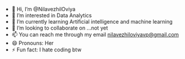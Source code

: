 - 👋 Hi, I’m @NilavezhilOviya
- 👀 I’m interested in Data Analytics
- 🌱 I’m currently learning Artificial intelligence and machine learning
- 💞️ I’m looking to collaborate on ...not yet
- 📫 You can reach me through my email nilavezhiloviyavp@gmail.com
- 😄 Pronouns: Her
- ⚡ Fun fact: I hate coding btw

<!---
NilavezhilOviya/NilavezhilOviya is a ✨ special ✨ repository because its `README.md` (this file) appears on your GitHub profile.
You can click the Preview link to take a look at your changes.
--->
